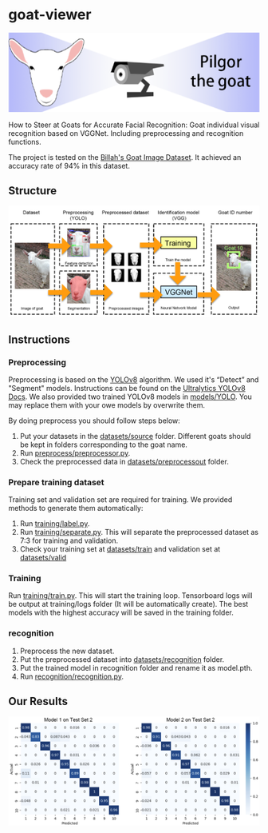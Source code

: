 # goat-viewer

<p align="center">
  <img src="https://github.com/P-WU-1999/goat-viewer/blob/main/repo_images/Concept.png">
</p>

How to Steer at Goats for Accurate Facial Recognition: Goat individual visual recognition based on VGGNet. Including 
preprocessing and recognition functions.

The project is tested on the [Billah's Goat Image Dataset](https://data.mendeley.com/datasets/4skwhnrscr/2). It achieved an accuracy rate of
94% in this dataset.

## Structure

<p align="center">
  <img src="https://github.com/P-WU-1999/goat-viewer/blob/main/repo_images/Methodology.png">
</p>

## Instructions

### Preprocessing

Preprocessing is based on the [YOLOv8](https://github.com/ultralytics/ultralytics) algorithm. We used it's “Detect” and 
"Segment" models. Instructions can be found on the [Ultralytics YOLOv8 Docs](https://docs.ultralytics.com/). 
We also provided two trained YOLOv8 models in [models/YOLO](https://github.com/P-WU-1999/goat-viewer/tree/main/models/YOLO).
You may replace them with your owe models by overwrite them.

By doing preprocess you should follow steps below:

1. Put your datasets in the [datasets/source](https://github.com/P-WU-1999/goat-viewer/tree/main/datasets/source) folder.
Different goats should be kept in folders corresponding to the goat name.
2. Run [preprocess/preprocessor.py](https://github.com/P-WU-1999/goat-viewer/blob/main/preprocess/preprocessor.py).
3. Check the preprocessed data in [datasets/preprocessout](https://github.com/P-WU-1999/goat-viewer/tree/main/datasets/preprocessout) folder.

### Prepare training dataset

Training set and validation set are required for training. We provided methods to generate them automatically:

1. Run [training/label.py](https://github.com/P-WU-1999/goat-viewer/blob/main/training/label.py).
2. Run [training/separate.py](https://github.com/P-WU-1999/goat-viewer/blob/main/training/separate.py). This will separate the preprocessed dataset as 7:3 for training and validation.
3. Check your training set at [datasets/train](https://github.com/P-WU-1999/goat-viewer/tree/main/datasets/train) and validation set at [datasets/valid](https://github.com/P-WU-1999/goat-viewer/tree/main/datasets/valid)

### Training

Run [training/train.py](https://github.com/P-WU-1999/goat-viewer/blob/main/training/train.py). This will start the training loop.
Tensorboard logs will be output at training/logs folder (It will be automatically create). The best models with the highest accuracy will be saved in the training folder.

### recognition

1. Preprocess the new dataset.
2. Put the preprocessed dataset into [datasets/recognition](https://github.com/P-WU-1999/goat-viewer/tree/main/datasets/recognition) folder.
3. Put the trained model in recognition folder and rename it as model.pth.
4. Run [recognition/recognition.py](https://github.com/P-WU-1999/goat-viewer/blob/main/recognition/recognition.py).

## Our Results

<p align="center">
  <img src="https://github.com/P-WU-1999/goat-viewer/blob/main/repo_images/ncm.png">
</p>



